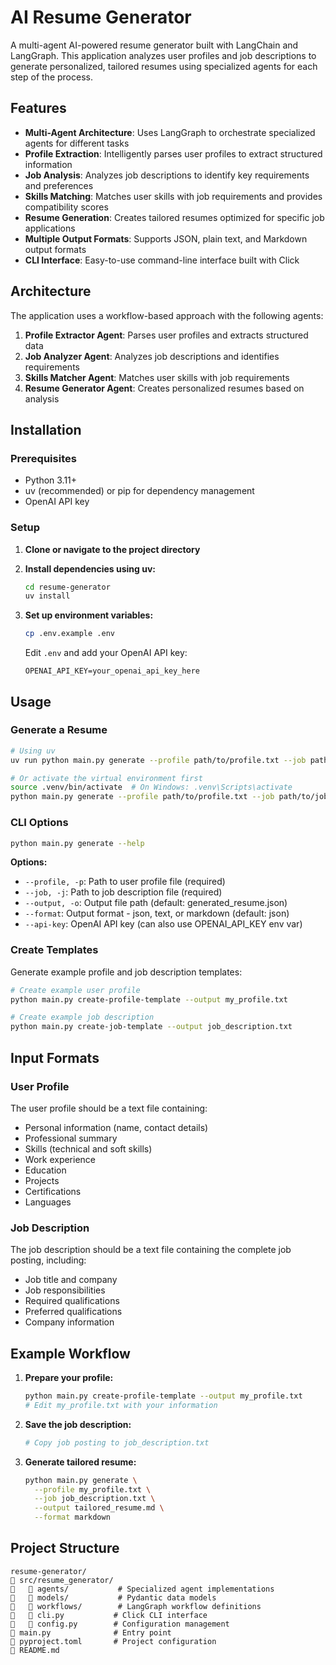# AI Resume Generator

A multi-agent AI-powered resume generator built with LangChain and LangGraph. This application analyzes user profiles and job descriptions to generate personalized, tailored resumes using specialized agents for each step of the process.

## Features

- **Multi-Agent Architecture**: Uses LangGraph to orchestrate specialized agents for different tasks
- **Profile Extraction**: Intelligently parses user profiles to extract structured information
- **Job Analysis**: Analyzes job descriptions to identify key requirements and preferences
- **Skills Matching**: Matches user skills with job requirements and provides compatibility scores
- **Resume Generation**: Creates tailored resumes optimized for specific job applications
- **Multiple Output Formats**: Supports JSON, plain text, and Markdown output formats
- **CLI Interface**: Easy-to-use command-line interface built with Click

## Architecture

The application uses a workflow-based approach with the following agents:

1. **Profile Extractor Agent**: Parses user profiles and extracts structured data
2. **Job Analyzer Agent**: Analyzes job descriptions and identifies requirements
3. **Skills Matcher Agent**: Matches user skills with job requirements
4. **Resume Generator Agent**: Creates personalized resumes based on analysis

## Installation

### Prerequisites

- Python 3.11+
- uv (recommended) or pip for dependency management
- OpenAI API key

### Setup

1. **Clone or navigate to the project directory**

2. **Install dependencies using uv:**
   ```bash
   cd resume-generator
   uv install
   ```

3. **Set up environment variables:**
   ```bash
   cp .env.example .env
   ```
   Edit `.env` and add your OpenAI API key:
   ```
   OPENAI_API_KEY=your_openai_api_key_here
   ```

## Usage

### Generate a Resume

```bash
# Using uv
uv run python main.py generate --profile path/to/profile.txt --job path/to/job.txt

# Or activate the virtual environment first
source .venv/bin/activate  # On Windows: .venv\Scripts\activate
python main.py generate --profile path/to/profile.txt --job path/to/job.txt
```

### CLI Options

```bash
python main.py generate --help
```

**Options:**
- `--profile, -p`: Path to user profile file (required)
- `--job, -j`: Path to job description file (required)
- `--output, -o`: Output file path (default: generated_resume.json)
- `--format`: Output format - json, text, or markdown (default: json)
- `--api-key`: OpenAI API key (can also use OPENAI_API_KEY env var)

### Create Templates

Generate example profile and job description templates:

```bash
# Create example user profile
python main.py create-profile-template --output my_profile.txt

# Create example job description
python main.py create-job-template --output job_description.txt
```

## Input Formats

### User Profile

The user profile should be a text file containing:
- Personal information (name, contact details)
- Professional summary
- Skills (technical and soft skills)
- Work experience
- Education
- Projects
- Certifications
- Languages

### Job Description

The job description should be a text file containing the complete job posting, including:
- Job title and company
- Job responsibilities
- Required qualifications
- Preferred qualifications
- Company information

## Example Workflow

1. **Prepare your profile:**
   ```bash
   python main.py create-profile-template --output my_profile.txt
   # Edit my_profile.txt with your information
   ```

2. **Save the job description:**
   ```bash
   # Copy job posting to job_description.txt
   ```

3. **Generate tailored resume:**
   ```bash
   python main.py generate \
     --profile my_profile.txt \
     --job job_description.txt \
     --output tailored_resume.md \
     --format markdown
   ```

## Project Structure

```
resume-generator/
   src/resume_generator/
      agents/           # Specialized agent implementations
      models/           # Pydantic data models
      workflows/        # LangGraph workflow definitions
      cli.py           # Click CLI interface
      config.py        # Configuration management
   main.py              # Entry point
   pyproject.toml       # Project configuration
   README.md
```